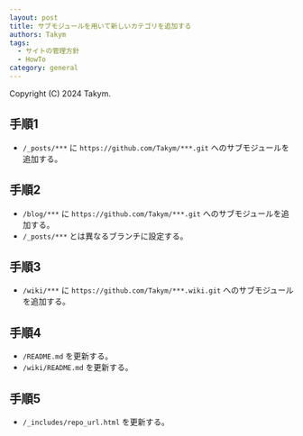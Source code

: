```yaml
---
layout: post
title: サブモジュールを用いて新しいカテゴリを追加する
authors: Takym
tags:
  - サイトの管理方針
  - HowTo
category: general
---
```

Copyright (C) 2024 Takym.

## 手順1
* `/_posts/***` に `https://github.com/Takym/***.git` へのサブモジュールを追加する。

## 手順2
* `/blog/***` に `https://github.com/Takym/***.git` へのサブモジュールを追加する。
* `/_posts/***` とは異なるブランチに設定する。

## 手順3
* `/wiki/***` に `https://github.com/Takym/***.wiki.git` へのサブモジュールを追加する。

## 手順4
* `/README.md` を更新する。
* `/wiki/README.md` を更新する。

## 手順5
* `/_includes/repo_url.html` を更新する。
